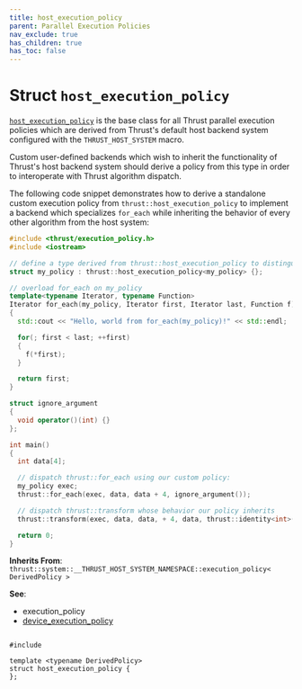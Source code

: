 ```yaml
---
title: host_execution_policy
parent: Parallel Execution Policies
nav_exclude: true
has_children: true
has_toc: false
---
```


# Struct `host_execution_policy`

<code><a href="/api/classes/structhost__execution__policy.html">host&#95;execution&#95;policy</a></code> is the base class for all Thrust parallel execution policies which are derived from Thrust's default host backend system configured with the <code>THRUST&#95;HOST&#95;SYSTEM</code> macro.

Custom user-defined backends which wish to inherit the functionality of Thrust's host backend system should derive a policy from this type in order to interoperate with Thrust algorithm dispatch.

The following code snippet demonstrates how to derive a standalone custom execution policy from <code>thrust::host&#95;execution&#95;policy</code> to implement a backend which specializes <code>for&#95;each</code> while inheriting the behavior of every other algorithm from the host system:



```cpp
#include <thrust/execution_policy.h>
#include <iostream>

// define a type derived from thrust::host_execution_policy to distinguish our custom execution policy:
struct my_policy : thrust::host_execution_policy<my_policy> {};

// overload for_each on my_policy
template<typename Iterator, typename Function>
Iterator for_each(my_policy, Iterator first, Iterator last, Function f)
{
  std::cout << "Hello, world from for_each(my_policy)!" << std::endl;

  for(; first < last; ++first)
  {
    f(*first);
  }

  return first;
}

struct ignore_argument
{
  void operator()(int) {}
};

int main()
{
  int data[4];

  // dispatch thrust::for_each using our custom policy:
  my_policy exec;
  thrust::for_each(exec, data, data + 4, ignore_argument());

  // dispatch thrust::transform whose behavior our policy inherits
  thrust::transform(exec, data, data, + 4, data, thrust::identity<int>());

  return 0;
}
```

**Inherits From**:
`thrust::system::__THRUST_HOST_SYSTEM_NAMESPACE::execution_policy< DerivedPolicy >`

**See**:
* execution_policy 
* <a href="/api/classes/structdevice__execution__policy.html">device_execution_policy</a>

<code class="doxybook">
<span>#include <thrust/execution_policy.h></span><br>
<span>template &lt;typename DerivedPolicy&gt;</span>
<span>struct host&#95;execution&#95;policy {</span>
<span>};</span>
</code>

